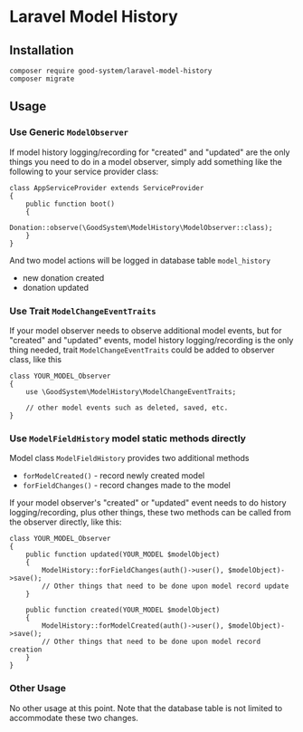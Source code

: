 # Laravel Model History

## Installation
```
composer require good-system/laravel-model-history
composer migrate
```

## Usage

### Use Generic `ModelObserver`

If model history logging/recording for "created" and "updated" are the only things you need to do in a model observer, simply add something like the following to your service provider class:
```
class AppServiceProvider extends ServiceProvider
{
    public function boot()
    {
        Donation::observe(\GoodSystem\ModelHistory\ModelObserver::class);
    }
}
``` 

And two model actions will be logged in database table `model_history`

- new donation created
- donation updated
  
### Use Trait `ModelChangeEventTraits`

If your model observer needs to observe additional model events, but for "created" and "updated" events, model history logging/recording is the only thing needed, trait `ModelChangeEventTraits` could be added to observer class, like this

```
class YOUR_MODEL_Observer
{
    use \GoodSystem\ModelHistory\ModelChangeEventTraits;

    // other model events such as deleted, saved, etc.
}
```

### Use `ModelFieldHistory` model static methods directly

Model class `ModelFieldHistory` provides two additional methods
 
- `forModelCreated()` - record newly created model
- `forFieldChanges()` - record changes made to the model  

If your model observer's "created" or "updated" event needs to do history logging/recording, plus other things, these two methods can be called from the observer directly, like this:  
```
class YOUR_MODEL_Observer
{
    public function updated(YOUR_MODEL $modelObject)
    {
        ModelHistory::forFieldChanges(auth()->user(), $modelObject)->save();
        // Other things that need to be done upon model record update
    }
    
    public function created(YOUR_MODEL $modelObject)
    {
        ModelHistory::forModelCreated(auth()->user(), $modelObject)->save();
        // Other things that need to be done upon model record creation
    }
}
```

### Other Usage

No other usage at this point.  Note that the database table is not limited to accommodate these two changes.  
